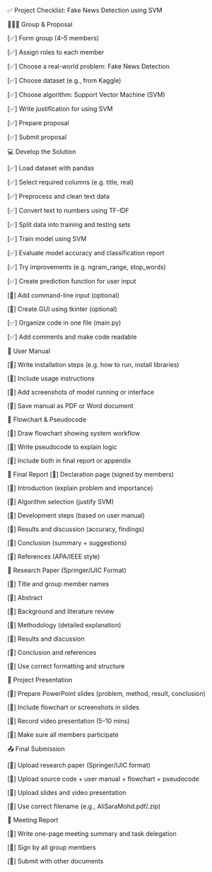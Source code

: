 ✅ Project Checklist: Fake News Detection using SVM

🧑‍🤝‍🧑 Group & Proposal

[✅] Form group (4–5 members)

[✅] Assign roles to each member

[✅] Choose a real-world problem: Fake News Detection

[✅] Choose dataset (e.g., from Kaggle)

[✅] Choose algorithm: Support Vector Machine (SVM)

[✅] Write justification for using SVM

[✅] Prepare proposal

[✅] Submit proposal

💻 Develop the Solution

[✅] Load dataset with pandas

[✅] Select required columns (e.g. title, real)

[✅] Preprocess and clean text data

[✅] Convert text to numbers using TF-IDF

[✅] Split data into training and testing sets

[✅] Train model using SVM

[✅] Evaluate model accuracy and classification report

[✅] Try improvements (e.g. ngram_range, stop_words)

[✅] Create prediction function for user input

[🔲] Add command-line input (optional)

[🔲] Create GUI using tkinter (optional)

[✅] Organize code in one file (main.py)

[✅] Add comments and make code readable

📘 User Manual

[🔲] Write installation steps (e.g. how to run, install libraries)

[🔲] Include usage instructions

[🔲] Add screenshots of model running or interface

[🔲] Save manual as PDF or Word document

🔄 Flowchart & Pseudocode

[🔲] Draw flowchart showing system workflow

[🔲] Write pseudocode to explain logic

[🔲] Include both in final report or appendix

📝 Final Report
[🔲] Declaration page (signed by members)

[🔲] Introduction (explain problem and importance)

[🔲] Algorithm selection (justify SVM)

[🔲] Development steps (based on user manual)

[🔲] Results and discussion (accuracy, findings)

[🔲] Conclusion (summary + suggestions)

[🔲] References (APA/IEEE style)

📄 Research Paper (Springer/IJIC Format)

[🔲] Title and group member names

[🔲] Abstract

[🔲] Background and literature review

[🔲] Methodology (detailed explanation)

[🔲] Results and discussion

[🔲] Conclusion and references

[🔲] Use correct formatting and structure

🎥 Project Presentation

[🔲] Prepare PowerPoint slides (problem, method, result, conclusion)

[🔲] Include flowchart or screenshots in slides

[🔲] Record video presentation (5–10 mins)

[🔲] Make sure all members participate

📤 Final Submission

[🔲] Upload research paper (Springer/IJIC format)

[🔲] Upload source code + user manual + flowchart + pseudocode

[🔲] Upload slides and video presentation

[🔲] Use correct filename (e.g., AliSaraMohd.pdf/.zip)

🧾 Meeting Report

[🔲] Write one-page meeting summary and task delegation

[🔲] Sign by all group members

[🔲] Submit with other documents

